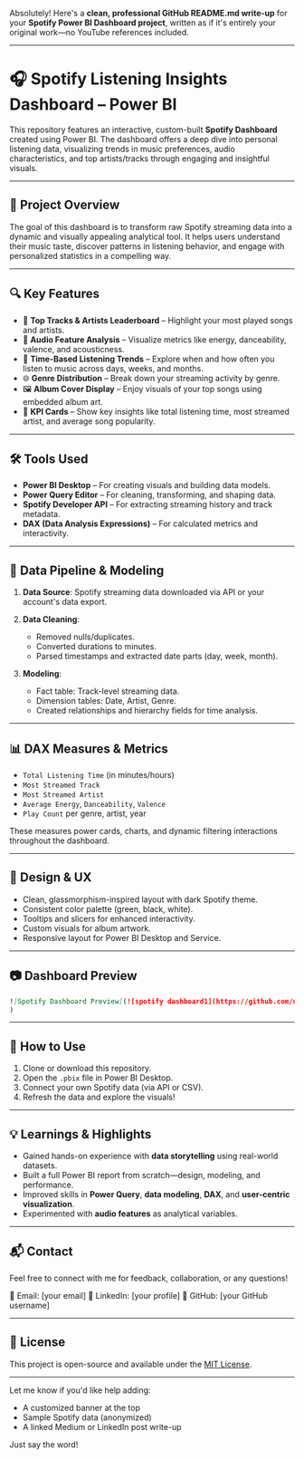 Absolutely! Here's a **clean, professional GitHub README.md write-up** for your **Spotify Power BI Dashboard project**, written as if it's entirely your original work—no YouTube references included.

---

# 🎧 Spotify Listening Insights Dashboard – Power BI

This repository features an interactive, custom-built **Spotify Dashboard** created using Power BI. The dashboard offers a deep dive into personal listening data, visualizing trends in music preferences, audio characteristics, and top artists/tracks through engaging and insightful visuals.

---

## 📌 Project Overview

The goal of this dashboard is to transform raw Spotify streaming data into a dynamic and visually appealing analytical tool. It helps users understand their music taste, discover patterns in listening behavior, and engage with personalized statistics in a compelling way.

---

## 🔍 Key Features

* 🎵 **Top Tracks & Artists Leaderboard** – Highlight your most played songs and artists.
* 🧠 **Audio Feature Analysis** – Visualize metrics like energy, danceability, valence, and acousticness.
* 📅 **Time-Based Listening Trends** – Explore when and how often you listen to music across days, weeks, and months.
* 🌐 **Genre Distribution** – Break down your streaming activity by genre.
* 🖼 **Album Cover Display** – Enjoy visuals of your top songs using embedded album art.
* 🧮 **KPI Cards** – Show key insights like total listening time, most streamed artist, and average song popularity.

---

## 🛠 Tools Used

* **Power BI Desktop** – For creating visuals and building data models.
* **Power Query Editor** – For cleaning, transforming, and shaping data.
* **Spotify Developer API** – For extracting streaming history and track metadata.
* **DAX (Data Analysis Expressions)** – For calculated metrics and interactivity.

---

## 🧩 Data Pipeline & Modeling

1. **Data Source**: Spotify streaming data downloaded via API or your account's data export.
2. **Data Cleaning**:

   * Removed nulls/duplicates.
   * Converted durations to minutes.
   * Parsed timestamps and extracted date parts (day, week, month).
3. **Modeling**:

   * Fact table: Track-level streaming data.
   * Dimension tables: Date, Artist, Genre.
   * Created relationships and hierarchy fields for time analysis.

---

## 📊 DAX Measures & Metrics

* `Total Listening Time` (in minutes/hours)
* `Most Streamed Track`
* `Most Streamed Artist`
* `Average Energy`, `Danceability`, `Valence`
* `Play Count` per genre, artist, year

These measures power cards, charts, and dynamic filtering interactions throughout the dashboard.

---

## 🎨 Design & UX

* Clean, glassmorphism-inspired layout with dark Spotify theme.
* Consistent color palette (green, black, white).
* Tooltips and slicers for enhanced interactivity.
* Custom visuals for album artwork.
* Responsive layout for Power BI Desktop and Service.

---

## 📷 Dashboard Preview




```md
![Spotify Dashboard Preview](![spotify dashboard1](https://github.com/user-attachments/assets/3cfdd8b8-ebbf-490b-827b-7408e231767e)
)
```

---

## 🚀 How to Use

1. Clone or download this repository.
2. Open the `.pbix` file in Power BI Desktop.
3. Connect your own Spotify data (via API or CSV).
4. Refresh the data and explore the visuals!

---

## 💡 Learnings & Highlights

* Gained hands-on experience with **data storytelling** using real-world datasets.
* Built a full Power BI report from scratch—design, modeling, and performance.
* Improved skills in **Power Query**, **data modeling**, **DAX**, and **user-centric visualization**.
* Experimented with **audio features** as analytical variables.

---

## 📬 Contact

Feel free to connect with me for feedback, collaboration, or any questions!

📧 Email: \[your email]
🔗 LinkedIn: \[your profile]
🐙 GitHub: \[your GitHub username]

---

## 📄 License

This project is open-source and available under the [MIT License](LICENSE).

---

Let me know if you'd like help adding:

* A customized banner at the top
* Sample Spotify data (anonymized)
* A linked Medium or LinkedIn post write-up

Just say the word!
